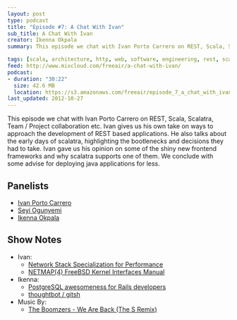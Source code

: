 ```yaml
---
layout: post
type: podcast
title: "Episode #7: A Chat With Ivan"
sub_title: A Chat With Ivan
creator: Ikenna Okpala
summary: This episode we chat with Ivan Porto Carrero on REST, Scala, Scalatra, Team / Project collaboration etc. Ivan gives us his own take on ways to approach the development of REST based applications. He also talks about the early days of scalatra, highlighting the bootlenecks and decisions they had to take. Ivan gave us his opinion on some of the shiny new frontend frameworks and why scalatra supports one of them. We conclude with some advise for deploying java applications for less.

tags: [scala, architecture, http, web, software, engineering, rest, scalatra, ruby, swagger-ui]
feed: http://www.mixcloud.com/freeair/a-chat-with-ivan/
podcast:
- duration: "30:22"
  size: 42.6 MB
  location: https://s3.amazonaws.com/freeair/episode_7_a_chat_with_ivan.mp3
last_updated: 2012-10-27
---
```


This episode we chat with Ivan Porto Carrero on REST, Scala, Scalatra, Team / Project collaboration etc. Ivan gives us his own take on ways to approach the development of REST based applications. He also talks about the early days of scalatra, highlighting the bootlenecks and decisions they had to take. Ivan gave us his opinion on some of the shiny new frontend frameworks and why scalatra supports one of them. We conclude with some advise for deploying java applications for less.

Panelists
---------

* [Ivan Porto Carrero](http://flanders.co.nz/)
* [Seyi Ogunyemi](http://micrypt.com)
* [Ikenna Okpala](http://ikennaokpala.com)

Show Notes
----------

* Ivan:
  * [Network Stack Specialization for Performance](http://conferences.sigcomm.org/hotnets/2013/papers/hotnets-final43.pdf)
  * [NETMAP(4) FreeBSD Kernel Interfaces Manual ](http://www.freebsd.org/cgi/man.cgi?query=netmap&sektion=4)
* Ikenna:
  * [PostgreSQL awesomeness for Rails developers](http://www.amberbit.com/blog/2014/2/4/postgresql-awesomeness-for-rails-developers/)
  * [thoughtbot / gitsh](https://github.com/thoughtbot/gitsh)
* Music By:
  * [The Boomzers - We Are Back (The S Remix)](http://www.youtube.com/watch?v=MEYHp7R4Lp0)